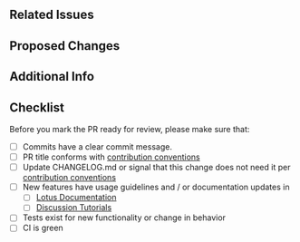 ## Related Issues
<!-- Link issues that this PR might resolve/fix. If an issue doesn't exist, include a brief motivation for the change being made -->

## Proposed Changes
<!-- A clear list of the changes being made -->

## Additional Info
<!-- Callouts, links to documentation, and etc -->

## Checklist

Before you mark the PR ready for review, please make sure that:

- [ ] Commits have a clear commit message.
- [ ] PR title conforms with [contribution conventions](https://github.com/filecoin-project/lotus/blob/master/README.md#pr-title-conventions)
- [ ] Update CHANGELOG.md or signal that this change does not need it per [contribution conventions](https://github.com/filecoin-project/lotus/blob/master/README.md#changelog-management)
- [ ] New features have usage guidelines and / or documentation updates in
  - [ ] [Lotus Documentation](https://lotus.filecoin.io)
  - [ ] [Discussion Tutorials](https://github.com/filecoin-project/lotus/discussions/categories/tutorials)
- [ ] Tests exist for new functionality or change in behavior
- [ ] CI is green
